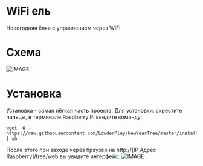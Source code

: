 # WiFi ель
Новогодняя ёлка с управлением через WiFi

# Схема
![IMAGE](https://i.imgur.com/zWTyKGw.png)

# Установка
Установка - самая лёгкая часть проекта.
Для установки: скрестите пальцы, в терминале Raspberry Pi введите команду:
```
wget -O - https://raw.githubusercontent.com/LowderPlay/NewYearTree/master/install.sh | sh
```
После этого при заходе через браузер на http://[IP Адрес Raspberry]/tree/web вы увидите интерфейс:
![IMAGE](https://i.imgur.com/SoWikoc.png)

